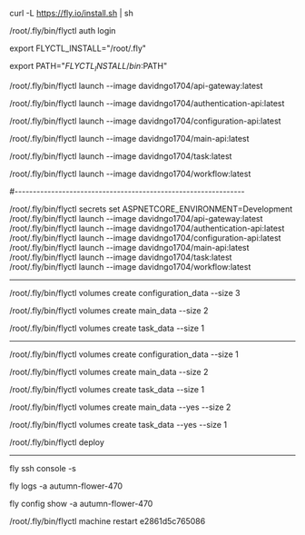 curl -L https://fly.io/install.sh | sh

/root/.fly/bin/flyctl auth login

export FLYCTL_INSTALL="/root/.fly"

export PATH="$FLYCTL_INSTALL/bin:$PATH"

/root/.fly/bin/flyctl launch --image davidngo1704/api-gateway:latest

/root/.fly/bin/flyctl launch --image davidngo1704/authentication-api:latest

/root/.fly/bin/flyctl launch --image davidngo1704/configuration-api:latest

/root/.fly/bin/flyctl launch --image davidngo1704/main-api:latest

/root/.fly/bin/flyctl launch --image davidngo1704/task:latest

/root/.fly/bin/flyctl launch --image davidngo1704/workflow:latest

#---------------------------------------------------------------

/root/.fly/bin/flyctl secrets set ASPNETCORE_ENVIRONMENT=Development
/root/.fly/bin/flyctl launch --image davidngo1704/api-gateway:latest
/root/.fly/bin/flyctl launch --image davidngo1704/authentication-api:latest
/root/.fly/bin/flyctl launch --image davidngo1704/configuration-api:latest
/root/.fly/bin/flyctl launch --image davidngo1704/main-api:latest
/root/.fly/bin/flyctl launch --image davidngo1704/task:latest
/root/.fly/bin/flyctl launch --image davidngo1704/workflow:latest

--------------------------------------------------------------

/root/.fly/bin/flyctl volumes create configuration_data --size 3

/root/.fly/bin/flyctl volumes create main_data --size 2

/root/.fly/bin/flyctl volumes create task_data --size 1

-------------------------------------------------------------


/root/.fly/bin/flyctl volumes create configuration_data --size 1

/root/.fly/bin/flyctl volumes create main_data --size 2 

/root/.fly/bin/flyctl volumes create task_data --size 1 

/root/.fly/bin/flyctl volumes create main_data --yes --size 2

/root/.fly/bin/flyctl volumes create task_data --yes --size 1

/root/.fly/bin/flyctl deploy

--------------------------------------------------------------------

fly ssh console -s 

fly logs -a autumn-flower-470

fly config show -a autumn-flower-470


/root/.fly/bin/flyctl machine restart e2861d5c765086